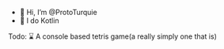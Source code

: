 - 👋 Hi, I’m @ProtoTurquie
- 👀 I do Kotlin

Todo: 
⌛ A console based tetris game(a really simply one that is)
